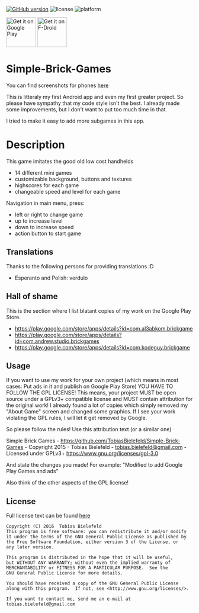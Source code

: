 [![GitHub version](https://badge.fury.io/gh/tobiasBielefeld%2FSimple-Brick-Games.svg)](https://badge.fury.io/gh/tobiasBielefeld%2FSimple-Brick-Games)
![license](http://img.shields.io/badge/license-GPLv3+-brightgreen.svg)
![platform](http://img.shields.io/badge/platform-Android-blue.svg)

[<img alt="Get it on Google Play" height="80" src="https://play.google.com/intl/en_us/badges/images/generic/en_badge_web_generic.png">](https://play.google.com/store/apps/details?id=com.multiplyone.handheld)
[<img alt="Get it on F-Droid" height="80" src="https://f-droid.org/badge/get-it-on.png">](https://f-droid.org/repository/browse/?fdid=com.multiplyone.handheld)

# Simple-Brick-Games
You can find screenshots for phones [here](./screenshots)

This is litteraly my first Android app and even my first greater project. So please have sympathy that my code style isn't the best. 
I already made some improvements, but I don't want to put too much time in that.

I tried to make it easy to add more subgames in this app.

# Description
This game imitates the good old low cost handhelds

* 14 different mini games
* customizable background, buttons and textures
* highscores for each game
* changeable speed and level for each game


Navigation in main menu, press:
 * left or right to change game
 * up to increase level
 * down to increase speed
 * action button to start game

## Translations
Thanks to the following persons for providing translations :D
- Esperanto and Polish: verdulo

## Hall of shame
This is the section where I list blatant copies of my work on the Google Play Store.

- https://play.google.com/store/apps/details?id=com.al3abkom.brickgame
- https://play.google.com/store/apps/details?id=com.andrew.studio.brickgames
- https://play.google.com/store/apps/details?id=com.kodeguy.brickgame

## Usage
If you want to use my work for your own project (which means in most cases: Put ads in it and publish on Google Play Store) YOU HAVE TO FOLLOW THE GPL LICENSE! This means, your project MUST be open source under a GPLv3+ compatible license and MUST contain attribution for the original work! I already found a lot of copies which simply removed my "About Game" screen and changed some graphics. If I see your work violating the GPL rules, I will let it get removed by Google. 

So please follow the rules! Use this attribution text (or a similar one)

Simple Brick Games - https://github.com/TobiasBielefeld/Simple-Brick-Games -
Copyright 2015 - Tobias Bielefeld - tobias.bielefeld@gmail.com -
Licensed under GPLv3+ https://www.gnu.org/licenses/gpl-3.0

And state the changes you made! For example: "Modified to add Google Play Games and ads"

Also think of the other aspects of the GPL license!

## License
Full license text can be found [here](./LICENSE.txt)
```
Copyright (C) 2016  Tobias Bielefeld
This program is free software: you can redistribute it and/or modify
it under the terms of the GNU General Public License as published by
the Free Software Foundation, either version 3 of the License, or
any later version.

This program is distributed in the hope that it will be useful,
but WITHOUT ANY WARRANTY; without even the implied warranty of
MERCHANTABILITY or FITNESS FOR A PARTICULAR PURPOSE.  See the
GNU General Public License for more details.

You should have received a copy of the GNU General Public License
along with this program.  If not, see <http://www.gnu.org/licenses/>.

If you want to contact me, send me an e-mail at tobias.bielefeld@gmail.com
```
